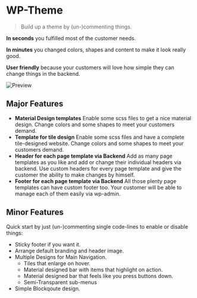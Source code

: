 WP-Theme
========

> Build up a theme by (un-)commenting things.

**In seconds** you fulfilled most of the customer needs.

**In minutes** you changed colors, shapes and content to make it look really good.

**User friendly** because your customers will love how simple they can change things in the backend.

![Preview](https://cloud.githubusercontent.com/assets/2559177/7994534/62c57f6c-0b0e-11e5-9c2e-e74e1a49c02d.png)


Major Features
--------------

- **Material Design templates**
  Enable some scss files to get a nice material design.
  Change colors and some shapes to meet your customers demand.
- **Template for tile design**
  Enable some scss files and have a complete tile-designed website.
  Change colors and some shapes to meet your customers demand.
- **Header for each page template via Backend**
  Add as many page templates as you like and add or change their individual headers via backend.
  Use custom headers for every page template and give the customer the ability to make changes by himself.
- **Footer for each page template via Backend**
  All those plenty page templates can have custom footer too.
  Your customer will be able to manage each of them easily via wp-admin.


Minor Features
--------------

Quick start by just (un-)commenting single code-lines to enable or disable things:

- Sticky footer if you want it.
- Arrange default branding and header image.
- Multiple Designs for Main Navigation.
  - Tiles that enlarge on hover.
  - Material designed bar with items that highlight on action.
  - Material designed bar that feels like you press buttons down.
  - Semi-Transparent sub-menus
- Simple Blockqoute design.